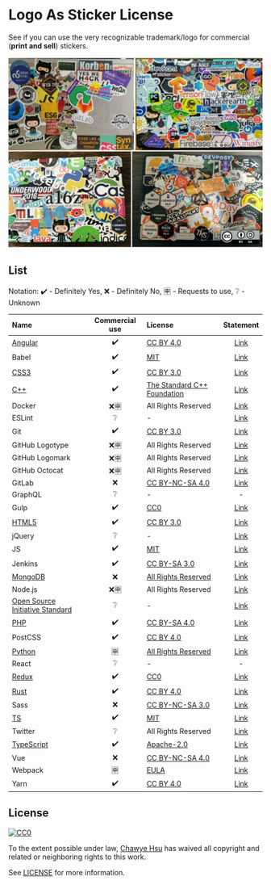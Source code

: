# Logo As Sticker License

See if you can use the very recognizable trademark/logo for commercial (**print and sell**) stickers.

![ah!](banner.jpg)

## List

Notation: ✔️ - Definitely Yes, ❌ - Definitely No, 🈸 - Requests to use, ❔ - Unknown

| Name | Commercial use | License | Statement |
|:-----|:--------------:|:--------|:---------:|
| [Angular](https://angular.io/assets/images/logos/angular/angular.svg) | ✔️ | [CC BY 4.0](https://creativecommons.org/licenses/by/4.0/) | [Link](https://angular.io/presskit) |
| Babel | ✔️ | [MIT](https://github.com/babel/logo/blob/master/LICENSE) | [Link](https://github.com/babel/logo) |
| [CSS3](https://upload.wikimedia.org/wikipedia/commons/thumb/d/d5/CSS3_logo_and_wordmark.svg/544px-CSS3_logo_and_wordmark.svg.png) | ✔️ | [CC BY 3.0](https://creativecommons.org/licenses/by/3.0/) | [Link](https://www.w3.org/html/logo/) |
| [C++](https://raw.githubusercontent.com/isocpp/logos/master/cpp_logo.png) | ✔️ | [The Standard C++ Foundation](https://isocpp.org/home/terms-of-use) | [Link](https://github.com/isocpp/logos) |
| Docker |❌🈸 | All Rights Reserved | [Link](https://www.docker.com/legal/trademark-guidelines) |
| ESLint | ❔ | - | [Link](https://js.foundation/about/governance/trademark-policy) |
| Git | ✔️ | [CC BY 3.0](https://creativecommons.org/licenses/by/3.0/) | [Link](https://git-scm.com/downloads/logos) |
| GitHub Logotype | ❌🈸 | All Rights Reserved | [Link](https://github.com/logos) |
| GitHub Logomark | ❌🈸 | All Rights Reserved | [Link](https://github.com/logos) |
| GitHub Octocat | ❌🈸 | All Rights Reserved | [Link](https://github.com/logos) |
| GitLab | ❌ | [CC BY-NC-SA 4.0](https://creativecommons.org/licenses/by-nc-sa/4.0/) | [Link](https://gitlab.com/gitlab-com/gitlab-artwork) |
| GraphQL | ❔ | - | - |
| Gulp | ✔️ | [CC0](https://creativecommons.org/publicdomain/zero/1.0/) | [Link](https://github.com/gulpjs/artwork) |
| [HTML5](https://upload.wikimedia.org/wikipedia/commons/thumb/6/61/HTML5_logo_and_wordmark.svg/768px-HTML5_logo_and_wordmark.svg.png) | ✔️ | [CC BY 3.0](https://creativecommons.org/licenses/by/3.0/) | [Link](https://www.w3.org/html/logo/) |
| jQuery | ❔ | - | [Link](https://js.foundation/about/governance/trademark-policy) |
| JS | ✔️ | [MIT](https://github.com/voodootikigod/logo.js/blob/master/LICENSE) | [Link](https://github.com/voodootikigod/logo.js) |
| Jenkins | ✔️ | [CC BY-SA 3.0](https://creativecommons.org/licenses/by-sa/3.0/) | [Link](https://wiki.jenkins.io/display/JENKINS/Logo) |
| [MongoDB](https://webassets.mongodb.com/_com_assets/cms/mongodb-logo-rgb-j6w271g1xn.jpg) | ❌ | [All Rights Reserved](https://www.mongodb.com/legal/trademark-usage-guidelines) | [Link](https://www.mongodb.com/brand-resources) |
| Node.js | ❌🈸 | All Rights Reserved | [Link](https://nodejs.org/en/about/trademark/) |
| [Open Source Initiative Standard](https://opensource.org/files/osi_standard_logo_0.png) | ❔ | - | [Link](https://opensource.org/logo-usage-guidelines) |
| [PHP](https://www.php.net/images/logos/new-php-logo.svg) | ✔️ | [CC BY-SA 4.0](https://creativecommons.org/licenses/by-sa/4.0/) | [Link](https://www.php.net/download-logos.php) |
| PostCSS | ✔️ | [CC BY 4.0](https://creativecommons.org/licenses/by/4.0/) | [Link](https://github.com/postcss/brand) |
| [Python](https://www.python.org/static/community_logos/python-logo-master-v3-TM.png) | 🈸 | [All Rights Reserved](https://www.python.org/psf/trademarks/#unaltered-logos) | [Link](https://www.python.org/psf/trademarks/) |
| React | ❔ | - | - |
| [Redux](https://raw.githubusercontent.com/reduxjs/redux/master/logo/logo.png) | ✔️ | [CC0](https://creativecommons.org/publicdomain/zero/1.0/) | [Link](https://github.com/reduxjs/redux/tree/master/logo) |
| [Rust](https://raw.githubusercontent.com/rust-lang/rust-artwork/master/logo/rust-logo-512x512-blk.png) | ✔️ | [CC BY 4.0](https://creativecommons.org/licenses/by/4.0/) | [Link](https://github.com/rust-lang/rust-artwork) |
| Sass | ❌ | [CC BY-NC-SA 3.0](https://creativecommons.org/licenses/by-nc-sa/3.0/) | [Link](http://sass-lang.com/styleguide/brand) |
| [TS](https://raw.githubusercontent.com/remojansen/logo.ts/master/ts.png) | ✔️ | [MIT](https://github.com/remojansen/logo.ts/blob/master/LICENSE) | [Link](https://github.com/remojansen/logo.ts) |
| Twitter | ❔ | All Rights Reserved | [Link](https://about.twitter.com/content/dam/about-twitter/company/brand-resources/en_us/Twitter_Brand_Guidelines_V2_0.pdf) |
| [TypeScript](https://raw.githubusercontent.com/Microsoft/TypeScript/master/doc/logo.svg) | ✔️ | [Apache-2.0](https://github.com/Microsoft/TypeScript/blob/master/LICENSE.txt) | [Link](https://github.com/Microsoft/TypeScript/blob/master/LICENSE.txt) |
| Vue | ❌ | [CC BY-NC-SA 4.0](https://creativecommons.org/licenses/by-nc-sa/4.0/) | [Link](https://github.com/vuejs/art) |
| Webpack | 🈸 | [EULA](https://github.com/webpack/media/blob/master/LICENSE) | [Link](https://github.com/webpack/media) |
| Yarn | ✔️ | [CC BY 4.0](https://creativecommons.org/licenses/by/4.0/) | [Link](https://github.com/yarnpkg/assets) |

## License

[![CC0](https://i.creativecommons.org/p/zero/1.0/88x31.png)](https://creativecommons.org/publicdomain/zero/1.0/)

To the extent possible under law, [Chawye Hsu](https://twitter.com/chawyehsu) has waived all copyright and related or neighboring rights to this work.

See [LICENSE](LICENSE) for more information.
